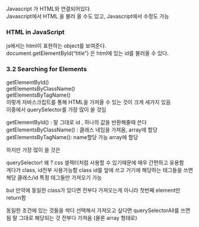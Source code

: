 Javascript 가 HTML와 연결되어있다.   
Javascript에서 HTML 을 불러 올 수도 있고, Javascript에서 수정도 가능


### HTML in JavaScript
js에서는 html이 표현하는 object를 보여준다.   
document.getElementById(“title”)
은 html에 있는 id를 불러올 수 있다.   

### 3.2 Searching for Elements
getElementById()   
getElementsByClassName()   
getElementsByTagName()   
이렇게 자바스크립트를 통해 HTML을 가져올 수 있는 것이 크게 세가지 있음   
이중에서 querySelector를 가장 많이 쓸 것임    

getElementById() : 말 그대로 id , 하나의 값을 반환해줄때 쓴다   
getElementsByClassName() : 클래스 네임을 가져옴, array에 할당    
getElementsByTagName(): name할당 가능 array에 할당   

하지만 가장 많이 쓸 것은 

querySelector! 왜 ? css 셀렉터처럼 사용할 수 있기때문에 
매우 간편하고 유용함    
게다가 class, id전부 사용가능함 class id를 앞에 쓰고 
거기에 해당하는 태그들을 쓰면 해당 클래스/id 특정 태그들만 가져오기 가능   

but 만약에 동일한 class가 있다면 전부다 가져오는게 아니라 
첫번째 element만 return함    

동일한 조건에 있는 것들을 싹다 선택해서 가져오고 싶다면 
querySelectorAll를 쓰면 됨 
말 그대로 해당되는 것 전부다 가져옴 (물론 array 형태로)

